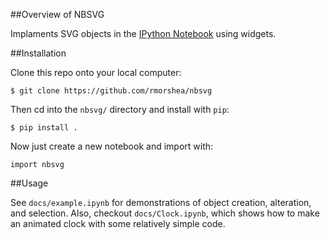 ##Overview of NBSVG

Implaments SVG objects in the
[IPython Notebook](http://ipython.org/documentation.html "IPython Documentation")
using widgets.

##Installation

Clone this repo onto your local computer:

```$ git clone https://github.com/rmorshea/nbsvg```

Then cd into the `nbsvg/` directory and install with `pip`:

```$ pip install .```

Now just create a new notebook and import with:

```import nbsvg```

##Usage

See `docs/example.ipynb` for demonstrations of object creation, alteration, and selection.
Also, checkout `docs/Clock.ipynb`, which shows how to make an animated clock with some
relatively simple code.

